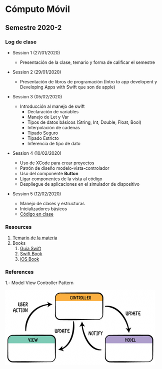 # Cómputo Móvil
## Semestre 2020-2

### Log de clase

- Session 1 (27/01/2020)
  - Presentación de la clase, temario y forma de calificar el semestre

- Session 2 (29/01/2020)
  - Presentación de libros de programación (Intro to app developent y Developing Apps with Swift que son de apple)

- Session 3 (05/02/2020) 
  - Introducción al manejo de swift
    - Declaración de variables
    - Manejo de Let y Var
    - Tipos de datos básicos (String, Int, Double, Float, Bool)
    - Interpolación de cadenas
    - Tipado Seguro
    - Tipado Estricto
    - Inferencia de tipo de dato

- Session 4 (10/02/2020)
  - Uso de XCode para crear proyectos
  - Patrón de diseño modelo-vista-controlador
  - Uso del componente **Button**
  - Ligar componentes de la vista al código
  - Despliegue de aplicaciones en el simulador de dispositivo

- Session 5 (12/02/2020)
  - Manejo de clases y estructuras
  - Inicializadores básicos
  - [Código en clase]()

### Resources

1. [ Temario de la materia ](https://github.com/crashbit/2020-2/blob/master/CM/computo-movil.pdf)
2. Books
   1. [Guía Swift](resources/swiftessentials.pdf)
   2. [Swift Book](https://books.goalkicker.com/SwiftBook/)
   3. [iOS Book](https://books.goalkicker.com/iOSBook/)
   

### References
1.- Model View Controller Pattern

![MVC Image](resources/images/mvc.png)